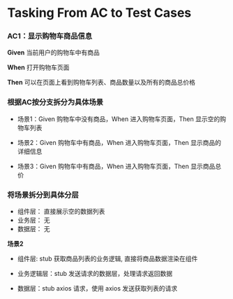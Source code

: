# Tasking From AC to Test Cases


### AC1：显示购物车商品信息

**Given** 当前用户的购物车中有商品

**When** 打开购物车页面

**Then** 可以在页面上看到购物车列表、商品数量以及所有的商品总价格


### 根据AC按分支拆分为具体场景

- 场景1：Given 购物车中没有商品，When 进入购物车页面，Then 显示空的购物车列表

- 场景2：Given 购物车中有商品，When 进入购物车页面，Then 显示商品的详细信息

- 场景3：Given 购物车中有商品，When 进入购物车页面，Then 显示商品总价


### 将场景拆分到具体分层

- 组件层： 直接展示空的数据列表
- 业务层： 无
- 数据层： 无

**场景2**

- 组件层:  stub 获取商品列表的业务逻辑, 直接将商品数据渲染在组件

- 业务逻辑层：stub 发送请求的数据层，处理请求返回数据

- 数据层：stub axios 请求，使用 axios 发送获取列表的请求
